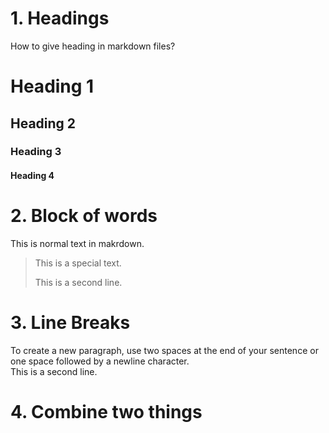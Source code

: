 # 1. Headings
How to give heading in markdown files?

# Heading 1
## Heading 2
### Heading 3
#### Heading 4

# 2. Block of words
This is normal text in makrdown.
>This is a special text.
>
>This is a second line.

# 3. Line Breaks
To create a new paragraph, use two spaces at the end of your sentence or one space followed by a newline character.\
This is a second line.

# 4. Combine two things
Block of code and headings
> ## Heading 2

# 5. Face of Text
**Bold**
*Italic*
***Bold and Italic***

# 6. Bullet Points
- This is bullet point 1
- This is bullet point 2
- This is bullet point 3
    - 1.1
    - 1.2

